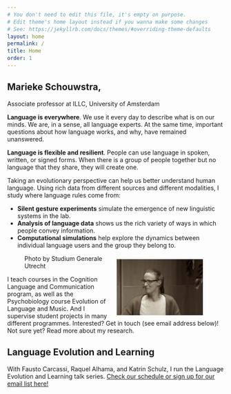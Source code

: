 ```yaml
---
# You don't need to edit this file, it's empty on purpose.
# Edit theme's home layout instead if you wanna make some changes
# See: https://jekyllrb.com/docs/themes/#overriding-theme-defaults
layout: home
permalink: /
title: Home
order: 1
---
```



## Marieke Schouwstra, 
Associate professor at ILLC, University of Amsterdam

**Language is everywhere**. We use it every day to describe what is on our minds. We are, in a sense, all language experts. At the same time, important questions about how language works, and why, have remained unanswered.

**Language is flexible and resilient**. People can use language in spoken, written, or signed forms. When there is a group of people together but no language that they share, they will create one. 

Taking an evolutionary perspective can help us better understand human language. Using rich data from different sources and different modalities, I study where language rules come from:

- **Silent gesture experiments** simulate the emergence of new linguistic systems in the lab.
- **Analysis of language data** shows us the rich variety of ways in which people convey information. 
- **Computational simulations** help explore the dynamics between individual language users and the group they belong to.


<figure>
<img src="images/marieke2025.jpg" alt="marieke" height="130" align="right" style="padding: 10px;"></img>
<figcaption>Photo by Studium Generale Utrecht</figcaption>
</figure>


I teach courses in the Cognition Language and Communication program, as well as the Psychobiology course Evolution of Language and Music. And I supervise student projects in many different programmes. Interested? Get in touch (see email address below)! Not sure yet? Read more about my research. 

## Language Evolution and Learning

With Fausto Carcassi, Raquel Alhama, and Katrin Schulz, I run the Language Evolution and Learning talk series. [Check our schedule or sign up for our email list here!](https://sites.google.com/view/lela-amsterdam)

